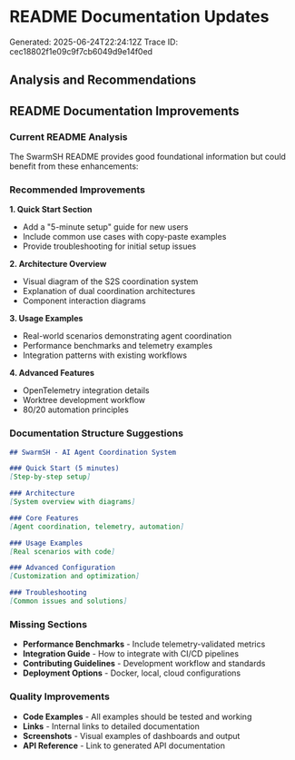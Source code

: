 # README Documentation Updates

Generated: 2025-06-24T22:24:12Z
Trace ID: cec18802f1e09c9f7cb6049d9e14f0ed

## Analysis and Recommendations

## README Documentation Improvements

### Current README Analysis

The SwarmSH README provides good foundational information but could benefit from these enhancements:

### Recommended Improvements

**1. Quick Start Section**
- Add a "5-minute setup" guide for new users
- Include common use cases with copy-paste examples
- Provide troubleshooting for initial setup issues

**2. Architecture Overview**
- Visual diagram of the S2S coordination system
- Explanation of dual coordination architectures
- Component interaction diagrams

**3. Usage Examples**
- Real-world scenarios demonstrating agent coordination
- Performance benchmarks and telemetry examples
- Integration patterns with existing workflows

**4. Advanced Features**
- OpenTelemetry integration details
- Worktree development workflow
- 80/20 automation principles

### Documentation Structure Suggestions

```markdown
## SwarmSH - AI Agent Coordination System

### Quick Start (5 minutes)
[Step-by-step setup]

### Architecture
[System overview with diagrams]

### Core Features
[Agent coordination, telemetry, automation]

### Usage Examples
[Real scenarios with code]

### Advanced Configuration
[Customization and optimization]

### Troubleshooting
[Common issues and solutions]
```

### Missing Sections

- **Performance Benchmarks** - Include telemetry-validated metrics
- **Integration Guide** - How to integrate with CI/CD pipelines
- **Contributing Guidelines** - Development workflow and standards
- **Deployment Options** - Docker, local, cloud configurations

### Quality Improvements

- **Code Examples** - All examples should be tested and working
- **Links** - Internal links to detailed documentation
- **Screenshots** - Visual examples of dashboards and output
- **API Reference** - Link to generated API documentation